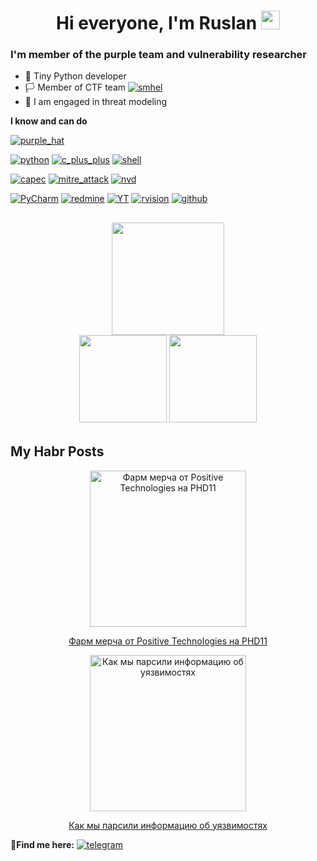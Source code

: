 <h1 align="center">
  Hi everyone, I'm Ruslan
  <img src="https://media.giphy.com/media/hvRJCLFzcasrR4ia7z/giphy.gif" width="30px" height="30px"/>
  <div align="right">
    <img src="https://komarev.com/ghpvc/?username=eeenvik1&style=plastic&color=blueviolet" alt=""/>
  </div>
</h1>


### I'm  member of the purple team and vulnerability researcher
* 👀 Tiny Python developer
* 🏳️ Member of CTF team [![smhel](https://user-images.githubusercontent.com/49790977/170053292-5507ac51-f5e3-4fd2-ae80-d5081996bf89.svg)](https://ctftime.org/team/151934) 
* 👾 I am engaged in threat modeling

**I know and can do**

[![purple_hat](https://user-images.githubusercontent.com/49790977/170030485-a3d1224b-be42-4f82-9981-721e05e52934.svg)](https://www.youtube.com/watch?v=5awNQxP0OzA)

[![python](https://user-images.githubusercontent.com/49790977/172412128-309cd361-9b29-4a05-a8bc-6630d875f8cb.svg)](https://www.python.org/)
[![c_plus_plus](https://user-images.githubusercontent.com/49790977/170052129-8ab11c77-1f27-4647-b8b0-5d2e8e5c3f4c.svg)](https://docs.microsoft.com/en-us/cpp/cpp/?view=msvc-160)
[![shell](https://user-images.githubusercontent.com/49790977/172551445-2eb44926-bb98-4c3c-a490-4b5c158034eb.svg)](https://ru.wikipedia.org/wiki/Bash)


[![capec](https://user-images.githubusercontent.com/49790977/170033923-4ef7d691-4ea3-4065-b4ea-25944aa7afa9.svg)](https://capec.mitre.org/)
[![mitre_attack](https://user-images.githubusercontent.com/49790977/170033925-f3e08057-677e-46ec-9fbf-e2a321716618.svg)](https://attack.mitre.org/)
[![nvd](https://user-images.githubusercontent.com/49790977/172414252-d4e02509-72ac-4847-a524-afe9d621640a.svg)](https://nvd.nist.gov/)

[![PyCharm](https://user-images.githubusercontent.com/49790977/170052433-d6e78c1c-0976-43c2-8d0d-95d6d22c1878.svg)](https://www.jetbrains.com/pycharm/)
[![redmine](https://user-images.githubusercontent.com/49790977/170052436-e9b08e11-bcc6-4577-ba58-5fd929b89bad.svg)](https://www.redmine.org/)
[![YT](https://user-images.githubusercontent.com/49790977/170052440-673308d2-e24f-416a-b6f8-1c4f75ee7b7b.svg)](https://www.jetbrains.com/ru-ru/youtrack/)
[![rvision](https://user-images.githubusercontent.com/49790977/170035548-58e6249d-0a84-49ce-a40b-dd1df868de21.svg)](https://rvision.ru/)
[![github](https://user-images.githubusercontent.com/49790977/172551437-a2b9b772-4a95-4815-89af-2c09bf6368fe.svg)](https://github.com)


<h2 align="center">
  <img src="https://github-readme-streak-stats.herokuapp.com/?user=eeenvik1&theme=highcontrast" height="180px"/>
  <div>
    <img src="https://github-readme-stats.vercel.app/api?username=eeenvik1&show_icons=true&theme=tokyonight" height="140px"/>
    <img src="https://github-readme-stats.vercel.app/api/top-langs/?username=eeenvik1&layout=compact&theme=tokyonight" height="140px"/>
  </div>
</h2>
  
  ## My Habr Posts
<div align="center">
  <a href="https://habr.com/ru/post/668874/">
    <img align="center" src="https://habrastorage.org/getpro/habr/upload_files/636/e8f/5d7/636e8f5d7d64503435c838365cb3aa5a.png" alt="Фарм мерча от Positive Technologies на PHD11" height="250px">
    <p>Фарм мерча от Positive Technologies на PHD11</p>
  </a>
  <a href="https://habr.com/ru/post/670314/">
    <img align="center" src="https://habrastorage.org/getpro/habr/upload_files/875/96d/cb6/87596dcb6c494bc34c90b62567468c21.png" alt="Как мы парсили информацию об уязвимостях" height="250px">
    <p>Как мы парсили информацию об уязвимостях</p>
  </a>
</div>

🔗**Find me here:**
[![telegram](https://user-images.githubusercontent.com/49790977/170029701-296ebfb4-70a3-4ce1-ba26-42a4b419ebfa.svg)](https://t.me/knjoc_knjoc)
